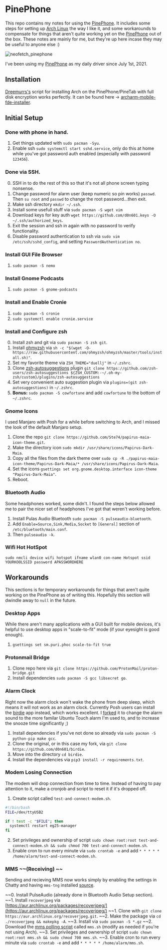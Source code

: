# PinePhone  
This repo contains my notes for using the [PinePhone](https://www.pine64.org/pinephone/). It includes some steps for setting up [Arch Linux](https://github.com/dreemurrs-embedded/Pine64-Arch) the way I like it, and some workarounds to compensate for things that aren't quite working yet on the [PinePhone](https://www.pine64.org/pinephone/) out of the box. These notes are mainly for me, but they're up here incase they may be useful to anyone else :)


![neofetch_pinephone](https://user-images.githubusercontent.com/8961705/133648326-79f331c2-b74b-4833-bcfa-caf28118d444.png)

I've been using my [PinePhone](https://www.pine64.org/pinephone/) as my daily driver since July 1st, 2021.


## Installation  
[Dreemurrs's](https://github.com/dreemurrs-embedded) script for installing Arch on the PinePhone/PineTab with full disk encryption works perfectly. It can be found here -> [archarm-mobile-fde-installer](https://github.com/dreemurrs-embedded/archarm-mobile-fde-installer). 

## Initial Setup  

### Done with phone in hand.
1. Get things updated with `sudo pacman -Syu`.
2. Enable ssh `sudo systemctl start sshd.service`, only do this at home while you've got password auth enabled (especially with password `123456`).

### Done via SSH.
0. SSH in to do the rest of this so that it's not all phone screen typing nonsense.
1. Change password for alarm user (keep numeric so pin works) `passwd`. Then `su root` and `passwd` to change the root password...then exit.
2. Make ssh directory `mkdir ~/.ssh`.
3. Install some usefull stuff via `sudo pacman -S wget vim`
4. Download keys for key auth `wget https://github.com/d0n601.keys -O ~/.ssh/authorized_keys`.
5. Exit the session and ssh in again with no password to verify functionality.
6. Disable password authentication to ssh via `sudo vim /etc/ssh/sshd_config`, and setting `PasswordAuthentication no`.

### Install GUI File Browser
1. `sudo pacman -S nemo`

### Install Gnome Podcasts
1. `sudo pacman -S gnome-podcasts`

### Install and Enable Cronie
1. `sudo pacman -S cronie`
2. `sudo systemctl enable cronie.service`

### Install and Configure zsh  
0. Install zsh and git via `sudo pacman -S zsh git`.
1. Install [ohmyzsh](https://github.com/ohmyzsh/ohmyzsh) via `sh -c "$(wget -O- https://raw.githubusercontent.com/ohmyzsh/ohmyzsh/master/tools/install.sh)"`.
2. Set my favorite theme via `ZSH_THEME="duellj"` in `~/.zshrc`.
3. Clone [zsh-autosuggestions](https://github.com/zsh-users/zsh-autosuggestions) plugin `git clone https://github.com/zsh-users/zsh-autosuggestions ${ZSH_CUSTOM:-~/.oh-my-zsh/custom}/plugins/zsh-autosuggestions`
4. Set very convenient auto suggestion plugin via  `plugins=(git zsh-autosuggestions)` in `~/.zshrc`.
5. **Bonus:** `sudo pacman -S cowfortune` and add `cowfortune` to the bottom of `~/.zshrc`.

### Gnome Icons   
I used Manjaro with Posh for a while before switching to Arch, and I missed the look of the default Manjaro setup.   
1. Clone the repo `git clone https://github.com/Ste74/papirus-maia-icon-theme.git`.
2. Make the directory icon `sudo mkdir /usr/share/icons/Papirus-Dark-Maia`.
3. Copy all the files from the dark theme over `sudo cp -R ./papirus-maia-icon-theme/Papirus-Dark-Maia/* /usr/share/icons/Papirus-Dark-Maia`.
4. Set the icons `gsettings set org.gnome.desktop.interface icon-theme "Papirus-Dark-Maia"`.
5. Reboot.


### Bluetooth Audio  
Some headphones worked, some didn't. I found the steps below allowed me to pair the nicer set of headphones I've got that weren't working before.  
1. Install Pulas Audio Bluetooth `sudo pacman -S pulseaudio-bluetooth`.
2. Add `Enable=Source,Sink,Media,Socket` to `[General]` section of `/etc/bluetooth/main.conf`.
3. Then `pulseaudio -k`.


### Wifi Hot HotSpot
`sudo nmcli device wifi hotspot ifname wlan0 con-name Hotspot ssid YOURKOOLSSID password APASSWORDHERE`


## Workarounds  
This sections is for temporary workarounds for things that aren't quite working on the PinePhone as of writing this. Hopefully this section will dwindle away to `null` in the future.


### Desktop Apps  
While there aren't many applications with a GUI built for mobile devices, it's helpful to use desktop apps in "scale-to-fit" mode (if your eyesight is good enough).

1. `gsettings set sm.puri.phoc scale-to-fit true`


### Protonmail Bridge  
1. Clone repo here via  `git clone https://github.com/ProtonMail/proton-bridge.git`
2. Install dependencies `sudo pacman -S gcc libsecret go`.


### Alarm Clock  
Right now the alarm clock won't wake the phone from deep sleep, which means it will not work as an alarm clock. Currently Posh users can install the [birdie](https://github.com/Dejvino/birdie) app instead, which works excellent. I [forked](https://github.com/d0n601/birdie) it to change the alarm sound to the more familar Ubuntu Touch alarm I'm used to, and to increase the snooze time significantly ;)  

1. Install dependencies if you've not done so already via `sudo pacman -S python-pip make gcc`.  
2. Clone the original, or in this case my fork, via `git clone https://github.com/d0n601/birdie`.  
3. Move into the directory `cd birdie`.  
4. Install the dependencies via `pip3 install -r requirements.txt`.  


### Modem Losing Connection  
The modem will drop connection from time to time. Instead of having to pay attention to it, make a cronjob and script to reset it if it's dropped off.
1. Create script called `test-and-connect-modem.sh`.
```bash
#!/bin/bash
FILE=/dev/ttyUSB2

if ! test -c "$FILE"; then
  systemctl restart eg25-manager
fi
```
2. Set privileges and ownership of script `sudo chown root:root test-and-connect-modem.sh
 && sudo chmod 700 test-and-connect-modem.sh`.
3. Enable cron to run every minute via `sudo crontab -e` and add `* * * * * /home/alarm/test-and-connect-modem.sh`.


### MMS ~~(Receiving) ~~
Sending and recieving MMS now works simply by enabling the settings in Chatty and having `mms-tng` installed [source](https://github.com/dreemurrs-embedded/Pine64-Arch/wiki/MMS).


~~0. Install PulseAudio (already done in Bluetooth Audio Setup section).
~~1. Install `recoverjpeg` via [https://aur.archlinux.org/packages/recoverjpeg/](https://aur.archlinux.org/packages/recoverjpeg/)
  ~~1. Clone with `git clone https://aur.archlinux.org/recoverjpeg.git`.
  ~~2. Make the package via `cd ./recoverjpeg && makepkg -A`.
  ~~3. Install via  `sudo pacman -S *.gz`
~~2. Download the [mms polling script](https://github.com/d0n601/PinePhone/blob/main/mms.sh) called `mms.sh` (modify as needed if you're not using Arch).
~~3. Set privileges and ownership of script `sudo chown root:root mms.sh
 && sudo chmod 700 mms.sh`.
~~3. Enable cron to run every minute via `sudo crontab -e` and add `* * * * * /home/alarm/mms.sh`.


